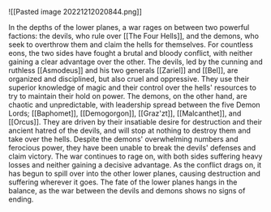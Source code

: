 ![[Pasted image 20221212020844.png]]

In the depths of the lower planes, a war rages on between two powerful factions: the devils, who rule over [[The Four Hells]], and the demons, who seek to overthrow them and claim the hells for themselves. For countless eons, the two sides have fought a brutal and bloody conflict, with neither gaining a clear advantage over the other. The devils, led by the cunning and ruthless [[Asmodeus]] and his two generals [[Zariel]] and [[Bel]], are organized and disciplined, but also cruel and oppressive. They use their superior knowledge of magic and their control over the hells' resources to try to maintain their hold on power. The demons, on the other hand, are chaotic and unpredictable, with leadership spread between the five Demon Lords; [[Baphomet]], [[Demogorgon]], [[Graz'zt]], [[Malcanthet]], and [[Orcus]]. They are driven by their insatiable desire for destruction and their ancient hatred of the devils, and will stop at nothing to destroy them and take over the hells. Despite the demons' overwhelming numbers and ferocious power, they have been unable to break the devils' defenses and claim victory. The war continues to rage on, with both sides suffering heavy losses and neither gaining a decisive advantage. As the conflict drags on, it has begun to spill over into the other lower planes, causing destruction and suffering wherever it goes. The fate of the lower planes hangs in the balance, as the war between the devils and demons shows no signs of ending.

